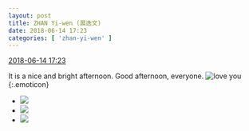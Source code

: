 ```yaml
---
layout: post
title: ZHAN Yi-wen (展逸文)
date: 2018-06-14 17:23
categories: [ 'zhan-yi-wen' ]
---
```


<div class="weibo-info">
  <a href="https://weibo.com/6108090526/GllblnM8i">2018-06-14 17:23</a>
</div>

It is a nice and bright afternoon. Good afternoon, everyone. ![love you](https://img.t.sinajs.cn/t4/appstyle/expression/ext/normal/f6/2018new_aini_org.png){:.emoticon}

<!-- more -->

<ul class="weibo-pic-list-1">
  <li class="weibo-pic">
    <a href="https://wx1.sinaimg.cn/mw690/006FmVn8ly1fsatzn2omkj33402c0u0x.jpg"><img src="https://wx1.sinaimg.cn/thumb150/006FmVn8ly1fsatzn2omkj33402c0u0x.jpg"/></a>
  </li>
  <li class="weibo-pic">
    <a href="https://wx2.sinaimg.cn/mw690/006FmVn8ly1fsatzwug8ij31hf1z4ndc.jpg"><img src="https://wx2.sinaimg.cn/thumb150/006FmVn8ly1fsatzwug8ij31hf1z4ndc.jpg"/></a>
  </li>
  <li class="weibo-pic">
    <a href="https://wx1.sinaimg.cn/mw690/006FmVn8ly1fsatzypbusj33402c04qp.jpg"><img src="https://wx1.sinaimg.cn/thumb150/006FmVn8ly1fsatzypbusj33402c04qp.jpg"/></a>
  </li>
</ul>
